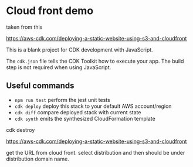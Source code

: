 # Cloud front demo

taken from this

https://aws-cdk.com/deploying-a-static-website-using-s3-and-cloudfront

This is a blank project for CDK development with JavaScript.

The `cdk.json` file tells the CDK Toolkit how to execute your app. The build step is not required when using JavaScript.

## Useful commands

* `npm run test`         perform the jest unit tests
* `cdk deploy`           deploy this stack to your default AWS account/region
* `cdk diff`             compare deployed stack with current state
* `cdk synth`            emits the synthesized CloudFormation template

cdk destroy


https://aws-cdk.com/deploying-a-static-website-using-s3-and-cloudfront



get the URL from cloud front.  select distribution and then should be under distribution domain name.